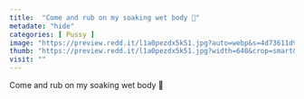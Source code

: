 ```yaml
---
title:  "Come and rub on my soaking wet body 🤤"
metadate: "hide"
categories: [ Pussy ]
image: "https://preview.redd.it/l1a0pezdx5k51.jpg?auto=webp&s=4d73611d9a6cc6b030ed0601c2288505a67bf3a3"
thumb: "https://preview.redd.it/l1a0pezdx5k51.jpg?width=640&crop=smart&auto=webp&s=2aebd9d0a21a9aa179f22735a02e049d17c286ef"
visit: ""
---
```

Come and rub on my soaking wet body 🤤
